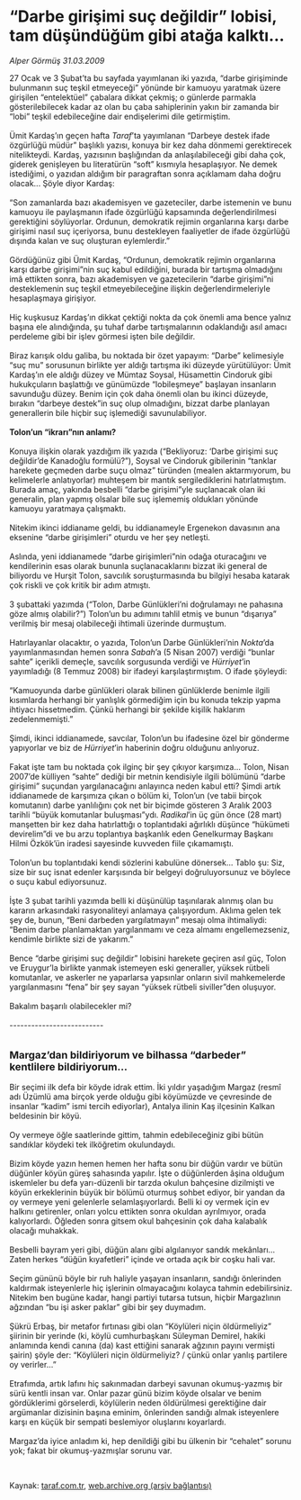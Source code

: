 # “Darbe girişimi suç değildir” lobisi, tam düşündüğüm gibi atağa kalktı...

*Alper Görmüş 31.03.2009*

<div class="taraf_structure_2col_1zq">
<div class="margen_n">



 <p>27 Ocak ve 3 Şubat’ta bu sayfada yayımlanan iki yazıda, “darbe girişiminde bulunmanın suç teşkil etmeyeceği” yönünde bir kamuoyu yaratmak üzere girişilen “entelektüel” çabalara dikkat çekmiş; o günlerde parmakla gösterilebilecek kadar az olan bu çaba sahiplerinin yakın bir zamanda bir “lobi” teşkil edebileceğine dair endişelerimi dile getirmiştim. <br/><br/>Ümit Kardaş’ın geçen hafta <i>Taraf</i>’ta yayımlanan “Darbeye destek ifade özgürlüğü müdür” başlıklı yazısı, konuya bir kez daha dönmemi gerektirecek nitelikteydi. Kardaş, yazısının başlığından da anlaşılabileceği gibi daha çok, giderek genişleyen bu literatürün “soft” kısmıyla hesaplaşıyor. Ne demek istediğimi, o yazıdan aldığım bir paragraftan sonra açıklamam daha doğru olacak... Şöyle diyor Kardaş: <br/><br/>“Son zamanlarda bazı akademisyen ve gazeteciler, darbe istemenin ve bunu kamuoyu ile paylaşmanın ifade özgürlüğü kapsamında değerlendirilmesi gerektiğini söylüyorlar. Ordunun, demokratik rejimin organlarına karşı darbe girişimi nasıl suç içeriyorsa, bunu destekleyen faaliyetler de ifade özgürlüğü dışında kalan ve suç oluşturan eylemlerdir.” <br/><br/>Gördüğünüz gibi Ümit Kardaş, “Ordunun, demokratik rejimin organlarına karşı darbe girişimi”nin suç kabul edildiğini, burada bir tartışma olmadığını imâ ettikten sonra, bazı akademisyen ve gazetecilerin “darbe girişimi”ni desteklemenin suç teşkil etmeyebileceğine ilişkin değerlendirmeleriyle hesaplaşmaya girişiyor. <br/><br/>Hiç kuşkusuz Kardaş’ın dikkat çektiği nokta da çok önemli ama bence yalnız başına ele alındığında, şu tuhaf darbe tartışmalarının odaklandığı asıl amacı perdeleme gibi bir işlev görmesi işten bile değildir. <br/><br/>Biraz karışık oldu galiba, bu noktada bir özet yapayım: “Darbe” kelimesiyle “suç mu” sorusunun birlikte yer aldığı tartışma iki düzeyde yürütülüyor: Ümit Kardaş’ın ele aldığı düzey ve Mümtaz Soysal, Hüsamettin Cindoruk gibi hukukçuların başlattığı ve günümüzde “lobileşmeye” başlayan insanların savunduğu düzey. Benim için çok daha önemli olan bu ikinci düzeyde, bırakın “darbeye destek”in suç olup olmadığını, bizzat darbe planlayan generallerin bile hiçbir suç işlemediği savunulabiliyor.<b> <br/><br/>Tolon’un “ikrarı”nın anlamı?</b> <br/><br/>Konuya ilişkin olarak yazdığım ilk yazıda (“Bekliyoruz: ‘Darbe girişimi suç değildir’de Kanadoğlu formülü?”), Soysal ve Cindoruk gibilerinin “tanklar harekete geçmeden darbe suçu olmaz” türünden (mealen aktarmıyorum, bu kelimelerle anlatıyorlar) muhteşem bir mantık sergilediklerini hatırlatmıştım. Burada amaç, yakında besbelli “darbe girişimi”yle suçlanacak olan iki generalin, plan yapmış olsalar bile suç işlememiş oldukları yönünde kamuoyu yaratmaya çalışmaktı. <br/><br/>Nitekim ikinci iddianame geldi, bu iddianameyle Ergenekon davasının ana eksenine “darbe girişimleri” oturdu ve her şey netleşti. <br/><br/>Aslında, yeni iddianamede “darbe girişimleri”nin odağa oturacağını ve kendilerinin esas olarak bununla suçlanacaklarını bizzat iki general de biliyordu ve Hurşit Tolon, savcılık soruşturmasında bu bilgiyi hesaba katarak çok riskli ve çok kritik bir adım atmıştı. <br/><br/>3 şubattaki yazımda (“Tolon, Darbe Günlükleri’ni doğrulamayı ne pahasına göze almış olabilir?”) Tolon’un bu adımını tahlil etmiş ve bunun “dışarıya” verilmiş bir mesaj olabileceği ihtimali üzerinde durmuştum. <br/><br/>Hatırlayanlar olacaktır, o yazıda, Tolon’un Darbe Günlükleri’nin <i>Nokta</i>’da yayımlanmasından hemen sonra <i>Sabah</i>’a (5 Nisan 2007) verdiği “bunlar sahte” içerikli demeçle, savcılık sorgusunda verdiği ve <i>Hürriyet</i>’in yayımladığı (8 Temmuz 2008) bir ifadeyi karşılaştırmıştım. O ifade şöyleydi: <br/><br/>“Kamuoyunda darbe günlükleri olarak bilinen günlüklerde benimle ilgili kısımlarda herhangi bir yanlışlık görmediğim için bu konuda tekzip yapma ihtiyacı hissetmedim. Çünkü herhangi bir şekilde kişilik haklarım zedelenmemişti.” <br/><br/>Şimdi, ikinci iddianamede, savcılar, Tolon’un bu ifadesine özel bir gönderme yapıyorlar ve biz de <i>Hürriyet</i>’in haberinin doğru olduğunu anlıyoruz. <br/><br/>Fakat işte tam bu noktada çok ilginç bir şey çıkıyor karşımıza... Tolon, Nisan 2007’de külliyen “sahte” dediği bir metnin kendisiyle ilgili bölümünü “darbe girişimi” suçundan yargılanacağını anlayınca neden kabul etti? Şimdi artık iddianamede de karşımıza çıkan o bölüm ki, Tolon’un (ve tabii birçok komutanın) darbe yanlılığını çok net bir biçimde gösteren 3 Aralık 2003 tarihli “büyük komutanlar buluşması”ydı. <i>Radikal</i>’in üç gün önce (28 mart) manşetten bir kez daha hatırlattığı o toplantıdaki ağırlıklı düşünce “hükümeti devirelim”di ve bu arzu toplantıya başkanlık eden Genelkurmay Başkanı Hilmi Özkök’ün iradesi sayesinde kuvveden fiile çıkamamıştı. <br/><br/>Tolon’un bu toplantıdaki kendi sözlerini kabulüne dönersek... Tablo şu: Siz, size bir suç isnat edenler karşısında bir belgeyi doğruluyorsunuz ve böylece o suçu kabul ediyorsunuz. <br/><br/>İşte 3 şubat tarihli yazımda belli ki düşünülüp taşınılarak alınmış olan bu kararın arkasındaki rasyonaliteyi anlamaya çalışıyordum. Aklıma gelen tek şey de, bunun, “Beni darbeden yargılatmayın” mesajı olma ihtimaliydi: “Benim darbe planlamaktan yargılanmamı ve ceza almamı engellemezseniz, kendimle birlikte sizi de yakarım.” <br/><br/>Bence “darbe girişimi suç değildir” lobisini harekete geçiren asıl güç, Tolon ve Eruygur’la birlikte yanmak istemeyen eski generaller, yüksek rütbeli komutanlar, ve askerler ne yaparlarsa yapsınlar onların sivil mahkemelerde yargılanmasını “fena” bir şey sayan “yüksek rütbeli siviller”den oluşuyor. <br/><br/>Bakalım başarılı olabilecekler mi? <br/><br/>-------------------------- <br/><br/><br/><font size="4"><strong>Margaz’dan bildiriyorum ve bilhassa “darbeder” kentlilere bildiriyorum...</strong></font> <br/><br/>Bir seçimi ilk defa bir köyde idrak ettim. İki yıldır yaşadığım Margaz (resmî adı Üzümlü ama birçok yerde olduğu gibi köyümüzde ve çevresinde de insanlar “kadim” ismi tercih ediyorlar), Antalya ilinin Kaş ilçesinin Kalkan beldesinin bir köyü. <br/><br/>Oy vermeye öğle saatlerinde gittim, tahmin edebileceğiniz gibi bütün sandıklar köydeki tek ilköğretim okulundaydı. <br/><br/>Bizim köyde yazın hemen hemen her hafta sonu bir düğün vardır ve bütün düğünler köyün güreş sahasında yapılır. İşte o düğünlerden âşina olduğum iskemleler bu defa yarı-düzenli bir tarzda okulun bahçesine dizilmişti ve köyün erkeklerinin büyük bir bölümü oturmuş sohbet ediyor, bir yandan da oy vermeye yeni gelenlerle selamlaşıyorlardı. Belli ki oy vermek için ev halkını getirenler, onları yolcu ettikten sonra okuldan ayrılmıyor, orada kalıyorlardı. Öğleden sonra gitsem okul bahçesinin çok daha kalabalık olacağı muhakkak. <br/><br/>Besbelli bayram yeri gibi, düğün alanı gibi algılanıyor sandık mekânları... Zaten herkes “düğün kıyafetleri” içinde ve ortada açık bir coşku hali var. <br/><br/>Seçim gününü böyle bir ruh haliyle yaşayan insanların, sandığı önlerinden kaldırmak isteyenlerle hiç işlerinin olmayacağını kolayca tahmin edebilirsiniz. Nitekim ben bugüne kadar, hangi partiyi tutarsa tutsun, hiçbir Margazlının ağzından “bu işi asker paklar” gibi bir şey duymadım. <br/><br/>Şükrü Erbaş, bir metafor fırtınası gibi olan “Köylüleri niçin öldürmeliyiz” şiirinin bir yerinde (ki, köylü cumhurbaşkanı Süleyman Demirel, hakiki anlamında kendi canına (da) kast ettiğini sanarak ağzının payını vermişti şairin) şöyle der: “Köylüleri niçin öldürmeliyiz? / çünkü onlar yanlış partilere oy verirler...” <br/><br/>Etrafımda, artık lafını hiç sakınmadan darbeyi savunan okumuş-yazmış bir sürü kentli insan var. Onlar pazar günü bizim köyde olsalar ve benim gördüklerimi görselerdi, köylülerin neden öldürülmesi gerektiğine dair argümanlar dizisinin başına eminim, önlerinden sandığı almak isteyenlere karşı en küçük bir sempati beslemiyor oluşlarını koyarlardı. <br/><br/>Margaz’da iyice anladım ki, hep denildiği gibi bu ülkenin bir “cehalet” sorunu yok; fakat bir okumuş-yazmışlar sorunu var.</p>

<br/>


<div id="taraf_not">
</div>

</div>


</div>

Kaynak: [taraf.com.tr](http://www.taraf.com.tr:80/makale/4767.htm), [web.archive.org (arşiv bağlantısı)](http://web.archive.org/web/20090413221231/http://www.taraf.com.tr:80/makale/4767.htm)
